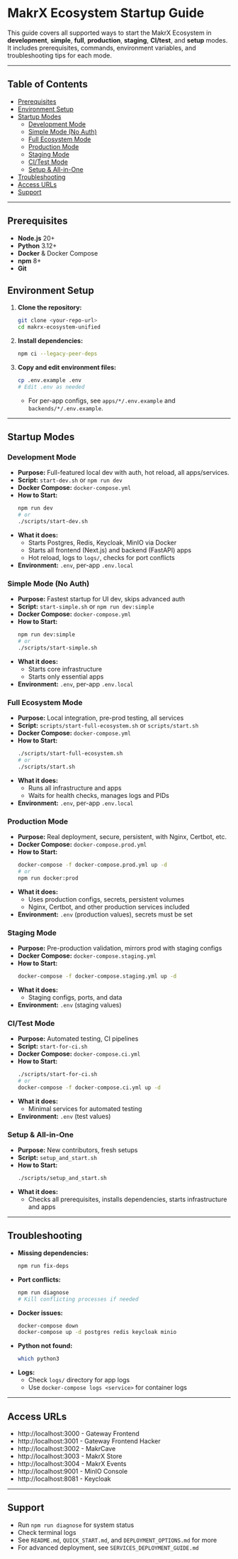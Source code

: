 # MakrX Ecosystem Startup Guide

This guide covers all supported ways to start the MakrX Ecosystem in **development**, **simple**, **full**, **production**, **staging**, **CI/test**, and **setup** modes. It includes prerequisites, commands, environment variables, and troubleshooting tips for each mode.

---

## Table of Contents

- [Prerequisites](#prerequisites)
- [Environment Setup](#environment-setup)
- [Startup Modes](#startup-modes)
  - [Development Mode](#development-mode)
  - [Simple Mode (No Auth)](#simple-mode-no-auth)
  - [Full Ecosystem Mode](#full-ecosystem-mode)
  - [Production Mode](#production-mode)
  - [Staging Mode](#staging-mode)
  - [CI/Test Mode](#citest-mode)
  - [Setup & All-in-One](#setup--all-in-one)
- [Troubleshooting](#troubleshooting)
- [Access URLs](#access-urls)
- [Support](#support)

---

## Prerequisites

- **Node.js** 20+
- **Python** 3.12+
- **Docker** & Docker Compose
- **npm** 8+
- **Git**

## Environment Setup

1. **Clone the repository:**
   ```bash
   git clone <your-repo-url>
   cd makrx-ecosystem-unified
   ```
2. **Install dependencies:**
   ```bash
   npm ci --legacy-peer-deps
   ```
3. **Copy and edit environment files:**

   ```bash
   cp .env.example .env
   # Edit .env as needed
   ```

   - For per-app configs, see `apps/*/.env.example` and `backends/*/.env.example`.

---

## Startup Modes

### Development Mode

- **Purpose:** Full-featured local dev with auth, hot reload, all apps/services.
- **Script:** `start-dev.sh` or `npm run dev`
- **Docker Compose:** `docker-compose.yml`
- **How to Start:**
  ```bash
  npm run dev
  # or
  ./scripts/start-dev.sh
  ```
- **What it does:**
  - Starts Postgres, Redis, Keycloak, MinIO via Docker
  - Starts all frontend (Next.js) and backend (FastAPI) apps
  - Hot reload, logs to `logs/`, checks for port conflicts
- **Environment:** `.env`, per-app `.env.local`

### Simple Mode (No Auth)

- **Purpose:** Fastest startup for UI dev, skips advanced auth
- **Script:** `start-simple.sh` or `npm run dev:simple`
- **Docker Compose:** `docker-compose.yml`
- **How to Start:**
  ```bash
  npm run dev:simple
  # or
  ./scripts/start-simple.sh
  ```
- **What it does:**
  - Starts core infrastructure
  - Starts only essential apps
- **Environment:** `.env`, per-app `.env.local`

### Full Ecosystem Mode

- **Purpose:** Local integration, pre-prod testing, all services
- **Script:** `scripts/start-full-ecosystem.sh` or `scripts/start.sh`
- **Docker Compose:** `docker-compose.yml`
- **How to Start:**
  ```bash
  ./scripts/start-full-ecosystem.sh
  # or
  ./scripts/start.sh
  ```
- **What it does:**
  - Runs all infrastructure and apps
  - Waits for health checks, manages logs and PIDs
- **Environment:** `.env`, per-app `.env.local`

### Production Mode

- **Purpose:** Real deployment, secure, persistent, with Nginx, Certbot, etc.
- **Docker Compose:** `docker-compose.prod.yml`
- **How to Start:**
  ```bash
  docker-compose -f docker-compose.prod.yml up -d
  # or
  npm run docker:prod
  ```
- **What it does:**
  - Uses production configs, secrets, persistent volumes
  - Nginx, Certbot, and other production services included
- **Environment:** `.env` (production values), secrets must be set

### Staging Mode

- **Purpose:** Pre-production validation, mirrors prod with staging configs
- **Docker Compose:** `docker-compose.staging.yml`
- **How to Start:**
  ```bash
  docker-compose -f docker-compose.staging.yml up -d
  ```
- **What it does:**
  - Staging configs, ports, and data
- **Environment:** `.env` (staging values)

### CI/Test Mode

- **Purpose:** Automated testing, CI pipelines
- **Script:** `start-for-ci.sh`
- **Docker Compose:** `docker-compose.ci.yml`
- **How to Start:**
  ```bash
  ./scripts/start-for-ci.sh
  # or
  docker-compose -f docker-compose.ci.yml up -d
  ```
- **What it does:**
  - Minimal services for automated testing
- **Environment:** `.env` (test values)

### Setup & All-in-One

- **Purpose:** New contributors, fresh setups
- **Script:** `setup_and_start.sh`
- **How to Start:**
  ```bash
  ./scripts/setup_and_start.sh
  ```
- **What it does:**
  - Checks all prerequisites, installs dependencies, starts infrastructure and apps

---

## Troubleshooting

- **Missing dependencies:**
  ```bash
  npm run fix-deps
  ```
- **Port conflicts:**
  ```bash
  npm run diagnose
  # Kill conflicting processes if needed
  ```
- **Docker issues:**
  ```bash
  docker-compose down
  docker-compose up -d postgres redis keycloak minio
  ```
- **Python not found:**
  ```bash
  which python3
  ```
- **Logs:**
  - Check `logs/` directory for app logs
  - Use `docker-compose logs <service>` for container logs

---

## Access URLs

- http://localhost:3000 - Gateway Frontend
- http://localhost:3001 - Gateway Frontend Hacker
- http://localhost:3002 - MakrCave
- http://localhost:3003 - MakrX Store
- http://localhost:3004 - MakrX Events
- http://localhost:9001 - MinIO Console
- http://localhost:8081 - Keycloak

---

## Support

- Run `npm run diagnose` for system status
- Check terminal logs
- See `README.md`, `QUICK_START.md`, and `DEPLOYMENT_OPTIONS.md` for more
- For advanced deployment, see `SERVICES_DEPLOYMENT_GUIDE.md`
